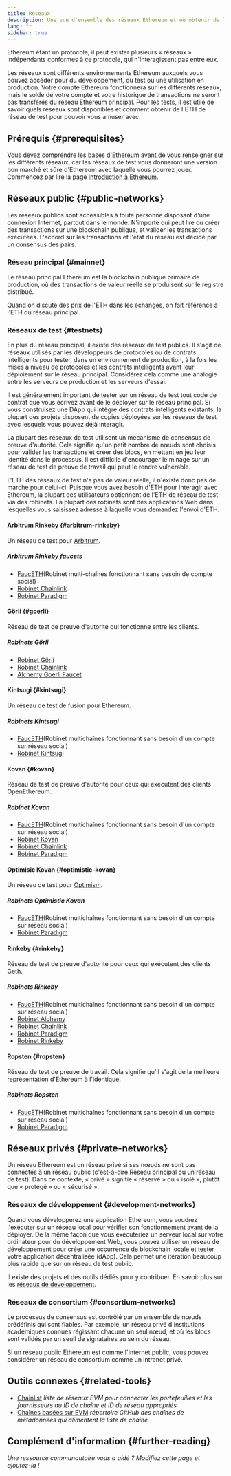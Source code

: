 ```yaml
---
title: Réseaux
description: Une vue d'ensemble des réseaux Ethereum et où obtenir de l'ether de réseau de test (ETH) pour tester votre application.
lang: fr
sidebar: true
---
```


Ethereum étant un protocole, il peut exister plusieurs « réseaux » indépendants conformes à ce protocole, qui n'interagissent pas entre eux.

Les réseaux sont différents environnements Ethereum auxquels vous pouvez accéder pour du développement, du test ou une utilisation en production. Votre compte Ethereum fonctionnera sur les différents réseaux, mais le solde de votre compte et votre historique de transactions ne seront pas transférés du réseau Ethereum principal. Pour les tests, il est utile de savoir quels réseaux sont disponibles et comment obtenir de l'ETH de réseau de test pour pouvoir vous amuser avec.

## Prérequis {#prerequisites}

Vous devez comprendre les bases d'Ethereum avant de vous renseigner sur les différents réseaux, car les réseaux de test vous donneront une version bon marché et sûre d'Ethereum avec laquelle vous pourrez jouer. Commencez par lire la page [Introduction à Ethereum](/developers/docs/intro-to-ethereum/).

## Réseaux public {#public-networks}

Les réseaux publics sont accessibles à toute personne disposant d'une connexion Internet, partout dans le monde. N'importe qui peut lire ou créer des transactions sur une blockchain publique, et valider les transactions exécutées. L'accord sur les transactions et l'état du réseau est décidé par un consensus des pairs.

### Réseau principal {#mainnet}

Le réseau principal Ethereum est la blockchain publique primaire de production, où des transactions de valeur réelle se produisent sur le registre distribué.

Quand on discute des prix de l'ETH dans les échanges, on fait référence à l'ETH du réseau principal.

### Réseaux de test {#testnets}

En plus du réseau principal, il existe des réseaux de test publics. Il s'agit de réseaux utilisés par les développeurs de protocoles ou de contrats intelligents pour tester, dans un environnement de production, à la fois les mises à niveau de protocoles et les contrats intelligents avant leur déploiement sur le réseau principal. Considérez cela comme une analogie entre les serveurs de production et les serveurs d'essai.

Il est généralement important de tester sur un réseau de test tout code de contrat que vous écrivez avant de le déployer sur le réseau principal. Si vous construisez une DApp qui intègre des contrats intelligents existants, la plupart des projets disposent de copies déployées sur les réseaux de test avec lesquels vous pouvez déjà interagir.

La plupart des réseaux de test utilisent un mécanisme de consensus de preuve d'autorité. Cela signifie qu'un petit nombre de nœuds sont choisis pour valider les transactions et créer des blocs, en mettant en jeu leur identité dans le processus. Il est difficile d'encourager le minage sur un réseau de test de preuve de travail qui peut le rendre vulnérable.

L'ETH des réseaux de test n'a pas de valeur réelle, il n'existe donc pas de marché pour celui-ci. Puisque vous avez besoin d'ETH pour interagir avec Ethereum, la plupart des utilisateurs obtiennent de l'ETH de réseau de test via des robinets. La plupart des robinets sont des applications Web dans lesquelles vous saisissez adresse à laquelle vous demandez l'envoi d'ETH.

#### Arbitrum Rinkeby {#arbitrum-rinkeby}

Un réseau de test pour [Arbitrum](https://arbitrum.io/).

##### Arbitrum Rinkeby faucets

- [FaucETH](https://fauceth.komputing.org)(Robinet multi-chaînes fonctionnant sans besoin de compte social)
- [Robinet Chainlink](https://faucets.chain.link/)
- [Robinet Paradigm](https://faucet.paradigm.xyz/)

#### Görli {#goerli}

Réseau de test de preuve d'autorité qui fonctionne entre les clients.

##### Robinets Görli

- [Robinet Görli](https://faucet.goerli.mudit.blog/)
- [Robinet Chainlink](https://faucets.chain.link/)
- [Alchemy Goerli Faucet](https://goerlifaucet.com/)

#### Kintsugi {#kintsugi}

Un réseau de test de fusion pour Ethereum.

##### Robinets Kintsugi

- [FaucETH](https://fauceth.komputing.org)(Robinet multichaînes fonctionnant sans besoin d'un compte sur réseau social)
- [Robinet Kintsugi](https://faucet.kintsugi.themerge.dev/)

#### Kovan {#kovan}

Réseau de test de preuve d'autorité pour ceux qui exécutent des clients OpenEthereum.

##### Robinet Kovan

- [FaucETH](https://fauceth.komputing.org)(Robinet multichaînes fonctionnant sans besoin d'un compte sur réseau social)
- [Robinet Kovan](https://faucet.kovan.network/)
- [Robinet Chainlink](https://faucets.chain.link/)
- [Robinet Paradigm](https://faucet.paradigm.xyz/)

#### Optimisic Kovan {#optimistic-kovan}

Un réseau de test pour [Optimism](https://www.optimism.io/).

##### Robinets Optimistic Kovan

- [FaucETH](https://fauceth.komputing.org)(Robinet multichaînes fonctionnant sans besoin d'un compte sur réseau social)
- [Robinet Paradigm](https://faucet.paradigm.xyz/)

#### Rinkeby {#rinkeby}

Réseau de test de preuve d'autorité pour ceux qui exécutent des clients Geth.

##### Robinets Rinkeby

- [FaucETH](https://fauceth.komputing.org)(Robinet multichaînes fonctionnant sans besoin d'un compte sur réseau social)
- [Robinet Alchemy](https://RinkebyFaucet.com)
- [Robinet Chainlink](https://faucets.chain.link/)
- [Robinet Paradigm](https://faucet.paradigm.xyz/)
- [Robinet Rinkeby](https://faucet.rinkeby.io/)

#### Ropsten {#ropsten}

Réseau de test de preuve de travail. Cela signifie qu'il s'agit de la meilleure représentation d'Ethereum à l'identique.

##### Robinets Ropsten

- [FaucETH](https://fauceth.komputing.org)(Robinet multichaînes fonctionnant sans besoin d'un compte sur réseau social)
- [Robinet Paradigm](https://faucet.paradigm.xyz/)

## Réseaux privés {#private-networks}

Un réseau Ethereum est un réseau privé si ses nœuds ne sont pas connectés à un réseau public (c'est-à-dire Réseau principal ou un réseau de test). Dans ce contexte, « privé » signifie « réservé » ou « isolé », plutôt que « protégé » ou « sécurisé ».

### Réseaux de développement {#development-networks}

Quand vous développerez une application Ethereum, vous voudrez l'exécuter sur un réseau local pour vérifier son fonctionnement avant de la déployer. De la même façon que vous exécuteriez un serveur local sur votre ordinateur pour du développement Web, vous pouvez utiliser un réseau de développement pour créer une occurrence de blockchain locale et tester votre application décentralisée (dApp). Cela permet une itération beaucoup plus rapide que sur un réseau de test public.

Il existe des projets et des outils dédiés pour y contribuer. En savoir plus sur les [réseaux de développement](/developers/docs/development-networks/).

### Réseaux de consortium {#consortium-networks}

Le processus de consensus est contrôlé par un ensemble de nœuds prédéfinis qui sont fiables. Par exemple, un réseau privé d'institutions académiques connues régissant chacune un seul nœud, et où les blocs sont validés par un seuil de signataires au sein du réseau.

Si un réseau public Ethereum est comme l'Internet public, vous pouvez considérer un réseau de consortium comme un intranet privé.

## Outils connexes {#related-tools}

- [Chainlist](https://chainlist.org/) _liste de réseaux EVM pour connecter les portefeuilles et les fournisseurs au ID de chaîne et ID de réseau appropriés_
- [Chaînes basées sur EVM](https://github.com/ethereum-lists/chains) _répertoire GitHub des chaînes de métadonnées qui alimentent la liste de chaîne_

## Complément d'information {#further-reading}

_Une ressource communautaire vous a aidé ? Modifiez cette page et ajoutez-la !_
